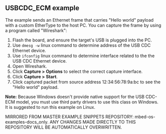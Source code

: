 ## USBCDC_ECM example

The example sends an Ethernet frame that carries "Hello world" payload with a custom EtherType to the host PC. You can capture the frame by using a program called "Wireshark":

1. Flash the board, and ensure the target's USB is plugged into the PC.
2. Use `dmesg -w` linux command to determine address of the USB CDC Ethernet device.
3. Use `ifconfig` linux command to determine interface related to the the USB CDC Ethernet device.
4. Open Wireshark.
5. Click **Capture > Options** to select the correct capture interface.
6. Click **Capture > Start**.
7. Click captured packet from source address 12:34:56:78:9a:bc to see the "Hello world" payload.

**Note:** Because Windows doesn't provide native support for the USB CDC-ECM model, you must use third party drivers to use this class on Windows. It is suggested to run this example on Linux.

MIRRORED FROM MASTER EXAMPLE SNIPPETS REPOSITORY: mbed-os-examples-docs_only.
ANY CHANGES MADE DIRECTLY TO THIS REPOSITORY WILL BE AUTOMATICALLY OVERWRITTEN.
